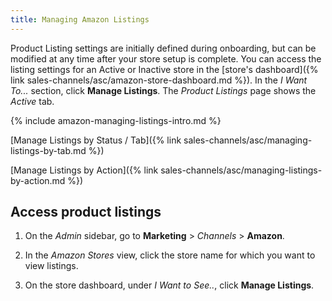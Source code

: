 ```yaml
---
title: Managing Amazon Listings
---
```



Product Listing settings are initially defined during onboarding, but can be modified at any time after your store setup is complete. You can access the listing settings for an Active or Inactive store in the [store's dashboard]({% link sales-channels/asc/amazon-store-dashboard.md %}). In the _I Want To..._ section, click **Manage Listings**. The _Product Listings_ page shows the _Active_ tab.

{% include amazon-managing-listings-intro.md %}

[Manage Listings by Status / Tab]({% link sales-channels/asc/managing-listings-by-tab.md %})

[Manage Listings by Action]({% link sales-channels/asc/managing-listings-by-action.md %})

## Access product listings

1. On the _Admin_ sidebar, go to **Marketing** > _Channels_ > **Amazon**.

1. In the _Amazon Stores_ view, click the store name for which you want to view listings.

1. On the store dashboard, under _I Want to See.._, click **Manage Listings**.
